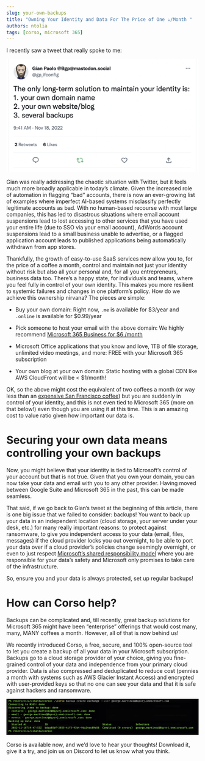 ```yaml
---
slug: your-own-backups
title: "Owning Your Identity and Data For The Price of One ☕️/Month "
authors: ntolia
tags: [corso, microsoft 365]
---
```



I recently saw a tweet that really spoke to me: 

![corso Screenshot](../static/img/blog/gian_tweet_backups.png)

Gian was really addressing the chaotic situation with Twitter, but it feels much more broadly applicable in today’s climate. Given the increased role of automation in flagging “bad” accounts, there is now an ever-growing list of examples where imperfect AI-based systems misclassify perfectly legitimate accounts as bad. With no human-based recourse with most large companies, this has led to disastrous situations where email account suspensions lead to lost accessing to other services that you have used your entire life (due to SSO via your email account), AdWords account suspensions lead to a small business unable to advertise, or a flagged application account leads to published applications being automatically withdrawn from app stores. 

Thankfully, the growth of easy-to-use SaaS services now allow you to, for the price of a coffee a month, control and maintain not just your identity without risk but also all your personal and, for all you entrepreneurs, business data too. There’s a happy state, for individuals and teams, where you feel fully in control of your own identity. This makes you more resilient to systemic failures and changes in one platform’s policy. How do we achieve this ownership nirvana? The pieces are simple: 

* Buy your own domain: Right now, `.me` is available for $3/year and `.online` is available for $0.99/year 

* Pick someone to host your email with the above domain: We highly recommend [Microsoft 365 Business for $6 /month](https://www.microsoft.com/en-us/microsoft-365/business) 

* Microsoft Office applications that you know and love, 1TB of file storage, unlimited video meetings, and more: FREE with your Microsoft 365 subscription 

* Your own blog at your own domain: Static hosting with a global CDN like AWS CloudFront will be < $1/month! 

OK, so the above might cost the equivalent of two coffees a month (or way less than an [expensive San Francisco coffee](https://www.nbcbayarea.com/news/local/world-most-expensive-coffee-elida-geisha-natural-klatch-san-francisco/190823/)) but you are suddenly in control of your identity, and this is not even tied to Microsoft 365 (more on that below!) even though you are using it at this time. This is an amazing cost to value ratio given how important our data is. 

# Securing your own data means controlling your own backups 

Now, you might believe that your identity is tied to Microsoft’s control of your account but that is not true. Given that you own your domain, you can now take your data and email with you to any other provider. Having moved between Google Suite and Microsoft 365 in the past, this can be made seamless. 

That said, if we go back to Gian’s tweet at the beginning of this article, there is one big issue that we failed to consider: backups! You want to back up your data in an independent location (cloud storage, your server under your desk, etc.) for many really important reasons: to protect against ransomware, to give you independent access to your data (email, files, messages) if the cloud provider locks you out overnight, to be able to port your data over if a cloud provider’s policies change seemingly overnight, or even to just respect [Microsoft’s shared responsibility model](https://learn.microsoft.com/en-us/azure/security/fundamentals/shared-responsibility) where you are responsible for your data’s safety and Microsoft only promises to take care of the infrastructure. 

So, ensure you and your data is always protected, set up regular backups! 

# How can Corso help? 

Backups can be complicated and, till recently, great backup solutions for Microsoft 365 might have been “enterprise” offerings that would cost many, many, MANY coffees a month. However, all of that is now behind us!  

We recently introduced Corso, a free, secure, and 100% open-source tool to let you create a backup of all your data in your Microsoft subscription. Backups go to a cloud storage provider of your choice, giving you fine-grained control of your data and independence from your primary cloud provider. Data is also compressed and deduplicated to reduce cost (pennies a month with systems such as AWS Glacier Instant Access) and encrypted with user-provided keys so that no one can see your data and that it is safe against hackers and ransomware. 

![corso Screenshot](../static/img/blog/corso_backup.png)

Corso is available now, and we’d love to hear your thoughts! Download it, give it a try, and join us on Discord to let us know what you think. 

 